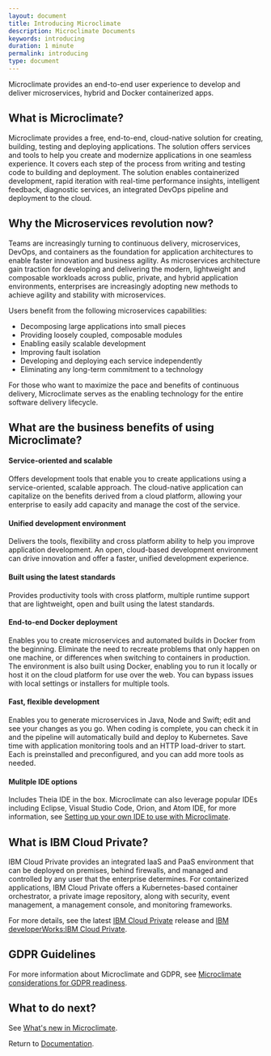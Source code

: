 ```yaml
---
layout: document
title: Introducing Microclimate
description: Microclimate Documents
keywords: introducing
duration: 1 minute
permalink: introducing
type: document
---
```


Microclimate provides an end-to-end user experience to develop and deliver microservices, hybrid and Docker containerized apps.

## What is Microclimate?
Microclimate provides a free, end-to-end, cloud-native solution for creating, building, testing and deploying applications. The solution offers services and tools to help you create and modernize applications in one seamless experience. It covers each step of the process from writing and testing code to building and deployment. The solution enables containerized development, rapid iteration with real-time performance insights, intelligent feedback, diagnostic services, an integrated DevOps pipeline and deployment to the cloud.

## Why the Microservices revolution now?
Teams are increasingly turning to continuous delivery, microservices, DevOps, and containers as the foundation for application architectures to enable faster innovation and business agility. As microservices architecture gain traction for developing and delivering the modern, lightweight and composable workloads across public, private, and hybrid application environments, enterprises are increasingly adopting new methods to achieve agility and stability with microservices.

Users benefit from the following microservices capabilities:
- Decomposing large applications into small pieces
- Providing loosely coupled, composable modules
- Enabling easily scalable development
- Improving fault isolation
- Developing and deploying each service independently
- Eliminating any long-term commitment to a technology

For those who want to maximize the pace and benefits of continuous delivery, Microclimate serves as the enabling technology for the entire software delivery lifecycle.

## What are the business benefits of using Microclimate?

#### Service-oriented and scalable
Offers development tools that enable you to create applications using a service-oriented, scalable approach. The cloud-native application can capitalize on the benefits derived from a cloud platform, allowing your enterprise to easily add capacity and manage the cost of the service.

#### Unified development environment
Delivers the tools, flexibility and cross platform ability to help you improve application development. An open, cloud-based development environment can drive innovation and offer a faster, unified development experience.

#### Built using the latest standards
Provides productivity tools with cross platform, multiple runtime support that are lightweight, open and built using the latest standards.

#### End-to-end Docker deployment
Enables you to create microservices and automated builds in Docker from the beginning. Eliminate the need to recreate problems that only happen on one machine, or differences when switching to containers in production. The environment is also built using Docker, enabling you to run it locally or host it on the cloud platform for use over the web. You can bypass issues with local settings or installers for multiple tools.

#### Fast, flexible development
Enables you to generate microservices in Java, Node and Swift; edit and see your changes as you go. When coding is complete, you can check it in and the pipeline will automatically build and deploy to Kubernetes. Save time with application monitoring tools and an HTTP load-driver to start. Each is preinstalled and preconfigured, and you can add more tools as needed.

#### Mulitple IDE options
Includes Theia IDE in the box. Microclimate can also leverage popular IDEs including Eclipse, Visual Studio Code, Orion, and Atom IDE, for more information, see [Setting up your own IDE to use with Microclimate](./setting-own-ide).

## What is IBM Cloud Private?
IBM Cloud Private provides an integrated IaaS and PaaS environment that can be deployed on premises, behind firewalls, and managed and controlled by any user that the enterprise determines. For containerized applications, IBM Cloud Private offers a Kubernetes-based container orchestrator, a private image repository, along with security, event management, a management console, and monitoring frameworks.

For more details, see the latest [IBM Cloud Private](https://www.ibm.com/support/knowledgecenter/en/SSBS6K_2.1.0.2/kc_welcome_containers.html) release and [IBM developerWorks:IBM Cloud Private](https://www.ibm.com/developerworks/community/wikis/home?lang=en#!/wiki/W1559b1be149d_43b0_881e_9783f38faaff).

## GDPR Guidelines
For more information about Microclimate and GDPR, see [Microclimate considerations for GDPR readiness](./gdpr-deployment-guidelines).

## What to do next?
See [What's new in Microclimate](./news).

Return to [Documentation](./document).
